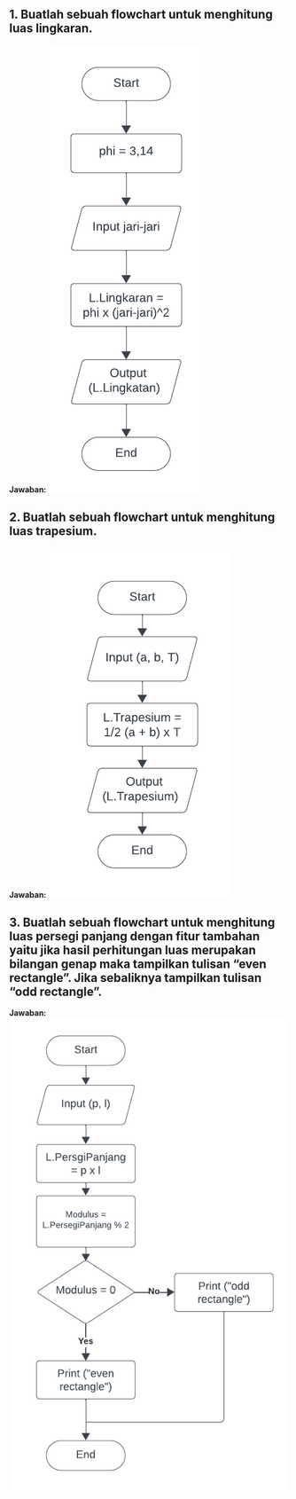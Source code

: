 ## 1. Buatlah sebuah flowchart untuk menghitung luas lingkaran.
**Jawaban:**
![alt text](<Blank diagram - Page 6.png>)

## 2. Buatlah sebuah flowchart untuk menghitung luas trapesium.
**Jawaban:**
![alt text](<Blank diagram - Page 6 (1).png>)

## 3. Buatlah sebuah flowchart untuk menghitung luas persegi panjang dengan fitur tambahan yaitu jika hasil perhitungan luas merupakan bilangan genap maka tampilkan tulisan “even rectangle”. Jika sebaliknya tampilkan tulisan “odd rectangle”.
**Jawaban:**
![alt text](<Blank diagram - Page 6 (2).png>)
